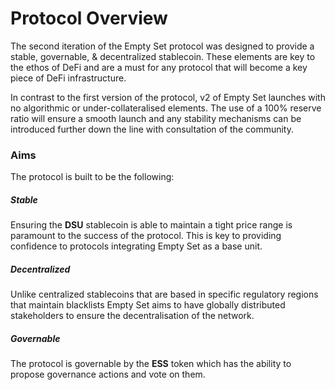 # Protocol Overview

The second iteration of the Empty Set protocol was designed to provide a stable, governable, & decentralized stablecoin. These elements are key to the ethos of DeFi and are a must for any protocol that will become a key piece of DeFi infrastructure. 

In contrast to the first version of the protocol, v2 of Empty Set launches with no algorithmic or under-collateralised elements. The use of a 100% reserve ratio will ensure a smooth launch and any stability mechanisms can be introduced further down the line with consultation of the community.

### Aims

The protocol is built to be the following:

##### Stable

Ensuring the **DSU** stablecoin is able to maintain a tight price range is paramount to the success of the protocol. This is key to providing confidence to protocols integrating Empty Set as a base unit.

##### Decentralized

Unlike centralized stablecoins that are based in specific regulatory regions that maintain blacklists Empty Set aims to have globally distributed stakeholders to ensure the decentralisation of the network. 

##### Governable

The protocol is governable by the **ESS** token which has the ability to propose governance actions and vote on them. 

